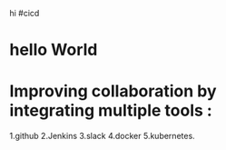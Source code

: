 hi
#cicd 
# hello World
# Improving collaboration by integrating multiple tools :
1.github
2.Jenkins
3.slack
4.docker
5.kubernetes.
